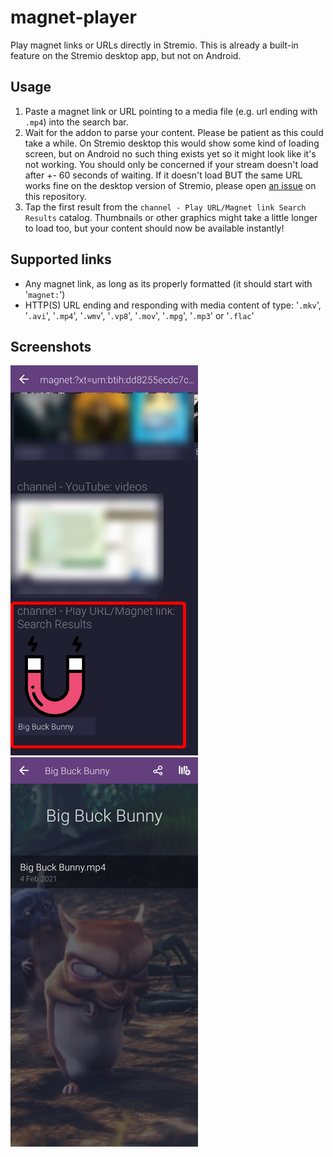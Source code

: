# magnet-player
Play magnet links or URLs directly in Stremio. This is already a built-in feature on the Stremio desktop app, but not on Android.

## Usage
1. Paste a magnet link or URL pointing to a media file (e.g. url ending with `.mp4`) into the search bar.
2. Wait for the addon to parse your content. Please be patient as this could take a while. On Stremio desktop this would show some kind of loading screen, but on Android no such thing exists yet so it might look like it's not working. You should only be concerned if your stream doesn't load after +- 60 seconds of waiting. If it doesn't load BUT the same URL works fine on the desktop version of Stremio, please open [an issue](https://github.com/sleeyax/stremio-addons/issues) on this repository.
3. Tap the first result from the `channel - Play URL/Magnet link Search Results` catalog. Thumbnails or other graphics might take a little longer to load too, but your content should now be available instantly!

## Supported links
* Any magnet link, as long as its properly formatted (it should start with '`magnet:`')
* HTTP(S) URL ending and responding with media content of type: '`.mkv`', '`.avi`', '`.mp4`', '`.wmv`', '`.vp8`', '`.mov`', '`.mpg`', '`.mp3`' or '`.flac`'

## Screenshots
![preview 1](docs/assets/preview1.png)
![preview 2](docs/assets/preview2.png)

